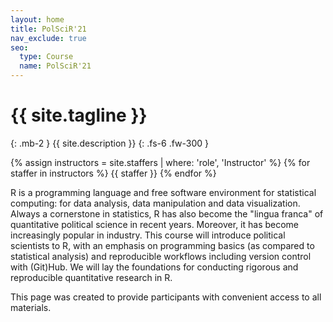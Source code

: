 ```yaml
---
layout: home
title: PolSciR'21
nav_exclude: true
seo:
  type: Course
  name: PolSciR'21
---
```


# {{ site.tagline }}
{: .mb-2 }
{{ site.description }}
{: .fs-6 .fw-300 }

{% assign instructors = site.staffers | where: 'role', 'Instructor' %}
{% for staffer in instructors %}
{{ staffer }}
{% endfor %}


R is a programming language and free software environment for statistical computing: for data analysis, data manipulation and data visualization. Always a cornerstone in statistics, R has also become the "lingua franca" of quantitative political science in recent years. Moreover, it has become increasingly popular in industry. This course will introduce political scientists to R, with an emphasis on programming basics (as compared to statistical analysis) and reproducible workflows including version control with (Git)Hub. We will lay the foundations for conducting rigorous and reproducible quantitative research in R.

This page was created to provide participants with convenient access to all materials. 